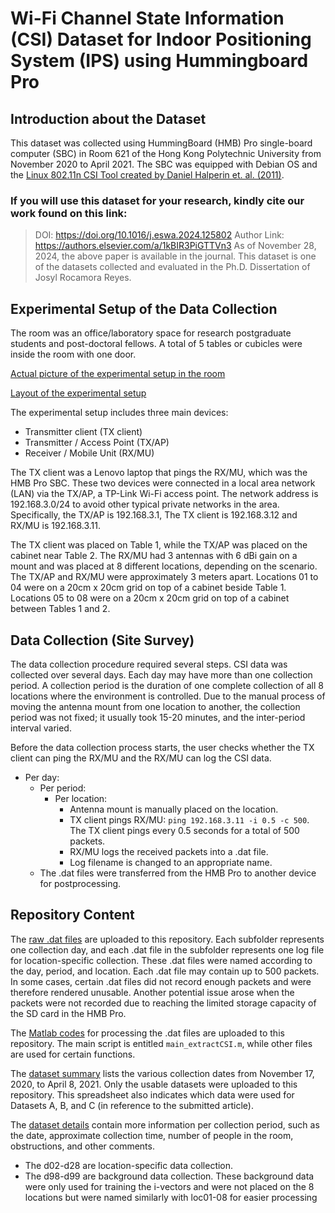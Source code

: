 # Wi-Fi Channel State Information (CSI) Dataset for Indoor Positioning System (IPS) using Hummingboard Pro

## Introduction about the Dataset
This dataset was collected using HummingBoard (HMB) Pro single-board computer (SBC) in Room 621 of the Hong Kong Polytechnic University from November 2020 to April 2021. The SBC was equipped with Debian OS and the [Linux 802.11n CSI Tool created by Daniel Halperin et. al. (2011)](https://dhalperi.github.io/linux-80211n-csitool/).



### If you will use this dataset for your research, kindly cite our work found on this link:
> DOI: https://doi.org/10.1016/j.eswa.2024.125802
> Author Link: https://authors.elsevier.com/a/1kBIR3PiGTTVn3
> As of November 28, 2024, the above paper is available in the journal.
> This dataset is one of the datasets collected and evaluated in the Ph.D. Dissertation of Josyl Rocamora Reyes. 

## Experimental Setup of the Data Collection
The room was an office/laboratory space for research postgraduate students and post-doctoral fellows. A total of 5 tables or cubicles were inside the room with one door. 

[Actual picture of the experimental setup in the room](Others/setup1.pdf)

[Layout of the experimental setup](Others/setup2.png)

The experimental setup includes three main devices:
- Transmitter client (TX client)
- Transmitter / Access Point (TX/AP)
- Receiver / Mobile Unit (RX/MU)

The TX client was a Lenovo laptop that pings the RX/MU, which was the HMB Pro SBC. These two devices were connected in a local area network (LAN) via the TX/AP, a TP-Link Wi-Fi access point. The network address is 192.168.3.0/24 to avoid other typical private networks in the area. Specifically, the TX/AP is 192.168.3.1, The TX client is 192.168.3.12 and RX/MU is 192.168.3.11.


The TX client was placed on Table 1, while the TX/AP was placed on the cabinet near Table 2. The RX/MU had 3 antennas with 6 dBi gain on a mount and was placed at 8 different locations, depending on the scenario. The TX/AP and RX/MU were approximately 3 meters apart. Locations 01 to 04 were on a 20cm x 20cm grid on top of a cabinet beside Table 1. Locations 05 to 08 were on a 20cm x 20cm grid on top of a cabinet between Tables 1 and 2.


## Data Collection (Site Survey)
The data collection procedure required several steps. CSI data was collected over several days. Each day may have more than one collection period. A collection period is the duration of one complete collection of all 8 locations where the environment is controlled. Due to the manual process of moving the antenna mount from one location to another, the collection period was not fixed; it usually took 15-20 minutes, and the inter-period interval varied. 


Before the data collection process starts, the user checks whether the TX client can ping the RX/MU and the RX/MU can log the CSI data. 

- Per day: 
  - Per period: 
    - Per location:
      -  Antenna mount is manually placed on the location.
      -  TX client pings RX/MU: `ping 192.168.3.11 -i 0.5 -c 500`. The TX client pings every 0.5 seconds for a total of 500 packets.
      -  RX/MU logs the received packets into a .dat file. 
      -  Log filename is changed to an appropriate name.
  -  The .dat files were transferred from the HMB Pro to another device for postprocessing. 

## Repository Content
The [raw .dat files](01_rawdata/) are uploaded to this repository. Each subfolder represents one collection day, and each .dat file in the subfolder represents one log file for location-specific collection. These .dat files were named according to the day, period, and location. Each .dat file may contain up to 500 packets. In some cases, certain .dat files did not record enough packets and were therefore rendered unusable. Another potential issue arose when the packets were not recorded due to reaching the limited storage capacity of the SD card in the HMB Pro.


The [Matlab codes](00_code/) for processing the .dat files are uploaded to this repository. The main script is entitled `main_extractCSI.m`, while other files are used for certain functions.


The [dataset summary](Others/datasetSummary.csv) lists the various collection dates from November 17, 2020, to April 8, 2021. Only the usable datasets were uploaded to this repository. This spreadsheet also indicates which data were used for Datasets A, B, and C (in reference to the submitted article). 


The [dataset details](Others/datasetDetails_perCollectionPeriod.csv) contain more information per collection period, such as the date, approximate collection time, number of people in the room, obstructions, and other comments. 
- The d02-d28 are location-specific data collection.
- The d98-d99 are background data collection. These background data were only used for training the i-vectors and were not placed on the 8 locations but were named similarly with loc01-08 for easier processing 




